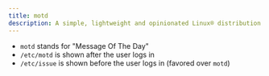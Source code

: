 ```yaml
---
title: motd
description: A simple, lightweight and opinionated Linux® distribution based on musl libc and toybox
---
```


- `motd` stands for "Message Of The Day"
- `/etc/motd` is shown after the user logs in
- `/etc/issue` is shown before the user logs in (favored over `motd`)
